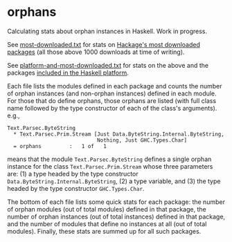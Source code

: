 # orphans
Calculating stats about orphan instances in Haskell. Work in progress.

See [most-downloaded.txt](most-downloaded.txt) for stats on
[Hackage's most downloaded packages](https://hackage.haskell.org/packages/top)
(all those above 1000 downloads at time of writing).

See [platform-and-most-downloaded.txt](platform-and-most-downloaded.txt) for stats on the above
and the packages [included in the Haskell platform](https://github.com/haskell/haskell-platform/blob/74c3a90290f23adfeeb342f4e97122fd735f9c64/hptool/src/Releases2013.hs).

Each file lists the modules defined in each package and counts the number of
orphan instances (and non-orphan instances) defined in each module. For those
that do define orphans, those orphans are listed (with full class name followed
by the type constructor of each of the class's arguments). e.g.,
```
Text.Parsec.ByteString
  * Text.Parsec.Prim.Stream [Just Data.ByteString.Internal.ByteString,
                             Nothing, Just GHC.Types.Char]
  = orphans         :   1 of   1
```
means that the module `Text.Parsec.ByteString` defines a single orphan instance
for the class `Text.Parsec.Prim.Stream` whose three parameters are: (1) a type headed by
the type constructor `Data.ByteString.Internal.ByteString`, (2) a type variable, and (3) the
type headed by the type constructor `GHC.Types.Char`.

The bottom of each file lists some quick stats for each package: the number of
orphan modules (out of total modules) defined in that package, the number of
orphan instances (out of total instances) defined in that package, and the number
of modules that define no instances at all (out of total modules). Finally,
these stats are summed up for all such packages.

